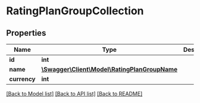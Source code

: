 # RatingPlanGroupCollection

## Properties
Name | Type | Description | Notes
------------ | ------------- | ------------- | -------------
**id** | **int** |  | [optional] 
**name** | [**\Swagger\Client\Model\RatingPlanGroupName**](RatingPlanGroupName.md) |  | [optional] 
**currency** | **int** |  | [optional] 

[[Back to Model list]](../README.md#documentation-for-models) [[Back to API list]](../README.md#documentation-for-api-endpoints) [[Back to README]](../README.md)


